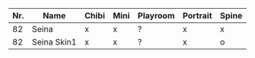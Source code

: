 | Nr. | Name        | Chibi | Mini | Playroom | Portrait | Spine |
| --- | ----------- | ----- | ---- | -------- | -------- | ----- |
| 82  | Seina       | x     | x    | ?        | x        | x     |
| 82  | Seina Skin1 | x     | x    | ?        | x        | o     |
